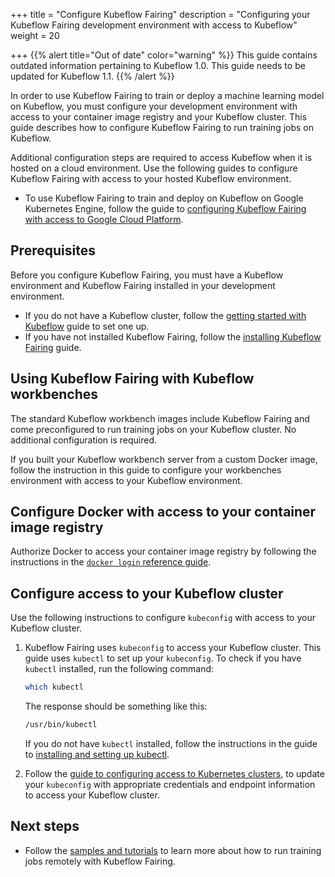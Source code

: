 +++
title = "Configure Kubeflow Fairing"
description = "Configuring your Kubeflow Fairing development environment with access to Kubeflow"
weight = 20
                    
+++
{{% alert title="Out of date" color="warning" %}}
This guide contains outdated information pertaining to Kubeflow 1.0. This guide
needs to be updated for Kubeflow 1.1.
{{% /alert %}}

In order to use Kubeflow Fairing to train or deploy a machine learning
model on Kubeflow, you must configure your development environment with access
to your container image registry and your Kubeflow cluster. This guide
describes how to configure Kubeflow Fairing to run training jobs on Kubeflow.

Additional configuration steps are required to access Kubeflow when it is hosted on a cloud
environment. Use the following guides to configure Kubeflow Fairing with access
to your hosted Kubeflow environment.

*  To use Kubeflow Fairing to train and deploy on Kubeflow on Google Kubernetes
   Engine, follow the guide to [configuring Kubeflow Fairing with access to
   Google Cloud Platform][conf-gcp].  

## Prerequisites

Before you configure Kubeflow Fairing, you must have a Kubeflow environment
and Kubeflow Fairing installed in your development environment.

*  If you do not have a Kubeflow cluster, follow the [getting started
   with Kubeflow][kubeflow-install] guide to set one up.
*  If you have not installed Kubeflow Fairing, follow the [installing
   Kubeflow Fairing][fairing-install] guide.

## Using Kubeflow Fairing with Kubeflow workbenches

The standard Kubeflow workbench images include Kubeflow Fairing and come
preconfigured to run training jobs on your Kubeflow cluster. No additional
configuration is required.

If you built your Kubeflow workbench server from a custom Docker image,
follow the instruction in this guide to configure your workbenches environment
with access to your Kubeflow environment.

## Configure Docker with access to your container image registry

Authorize Docker to access your container image registry by following the
instructions in the [`docker login` reference guide][docker-login].

## Configure access to your Kubeflow cluster

Use the following instructions to configure `kubeconfig` with access to your
Kubeflow cluster. 

1.  Kubeflow Fairing uses `kubeconfig` to access your Kubeflow cluster. This 
    guide uses `kubectl` to set up your `kubeconfig`. To check if you have 
    `kubectl` installed, run the following command:

    ```bash
    which kubectl
    ```

    The response should be something like this:

    ```bash
    /usr/bin/kubectl
    ```

    If you do not have `kubectl` installed, follow the instructions in the
    guide to [installing and setting up kubectl][kubectl-install].

1.  Follow the [guide to configuring access to Kubernetes
    clusters][kubectl-access], to update your `kubeconfig` with appropriate
    credentials and endpoint information to access your Kubeflow cluster. 

## Next steps

*  Follow the [samples and tutorials][tutorials] to learn more about how to run
   training jobs remotely with Kubeflow Fairing. 

[kubeflow-install]: /docs/started/getting-started/
[kubectl-access]: https://kubernetes.io/docs/reference/access-authn-authz/authentication/
[kubectl-install]: https://kubernetes.io/docs/tasks/tools/install-kubectl/
[conf-gcp]: /docs/external-add-ons/fairing/gcp/configure-gcp/
[docker-login]: https://docs.docker.com/engine/reference/commandline/login/
[fairing-install]: /docs/external-add-ons/fairing/install-fairing/
[tutorials]: /docs/external-add-ons/fairing/tutorials/other-tutorials/
